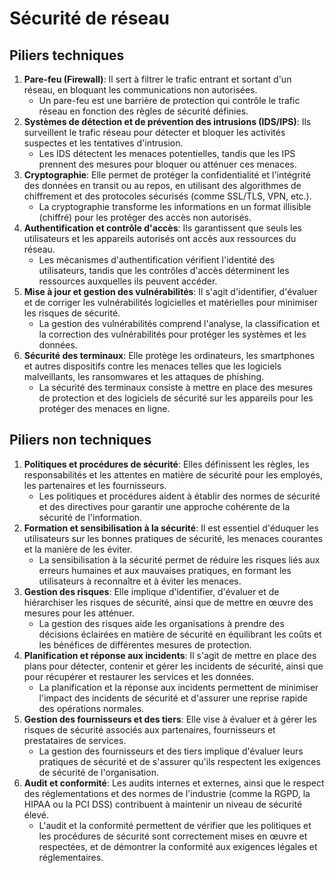 # Sécurité de réseau

## Piliers techniques

1. **Pare-feu (Firewall)**: Il sert à filtrer le trafic entrant et sortant d'un réseau, en bloquant les communications non autorisées.
   - Un pare-feu est une barrière de protection qui contrôle le trafic réseau en fonction des règles de sécurité définies.
2. **Systèmes de détection et de prévention des intrusions (IDS/IPS)**: Ils surveillent le trafic réseau pour détecter et bloquer les activités suspectes et les tentatives d'intrusion.
   - Les IDS détectent les menaces potentielles, tandis que les IPS prennent des mesures pour bloquer ou atténuer ces menaces.
3. **Cryptographie**: Elle permet de protéger la confidentialité et l'intégrité des données en transit ou au repos, en utilisant des algorithmes de chiffrement et des protocoles sécurisés (comme SSL/TLS, VPN, etc.).
   - La cryptographie transforme les informations en un format illisible (chiffré) pour les protéger des accès non autorisés.
4. **Authentification et contrôle d'accès**: Ils garantissent que seuls les utilisateurs et les appareils autorisés ont accès aux ressources du réseau.
   - Les mécanismes d'authentification vérifient l'identité des utilisateurs, tandis que les contrôles d'accès déterminent les ressources auxquelles ils peuvent accéder.
5. **Mise à jour et gestion des vulnérabilités**: Il s'agit d'identifier, d'évaluer et de corriger les vulnérabilités logicielles et matérielles pour minimiser les risques de sécurité.
   - La gestion des vulnérabilités comprend l'analyse, la classification et la correction des vulnérabilités pour protéger les systèmes et les données.
6. **Sécurité des terminaux**: Elle protège les ordinateurs, les smartphones et autres dispositifs contre les menaces telles que les logiciels malveillants, les ransomwares et les attaques de phishing.
   - La sécurité des terminaux consiste à mettre en place des mesures de protection et des logiciels de sécurité sur les appareils pour les protéger des menaces en ligne.

## Piliers non techniques

1. **Politiques et procédures de sécurité**: Elles définissent les règles, les responsabilités et les attentes en matière de sécurité pour les employés, les partenaires et les fournisseurs.
   - Les politiques et procédures aident à établir des normes de sécurité et des directives pour garantir une approche cohérente de la sécurité de l'information.
2. **Formation et sensibilisation à la sécurité**: Il est essentiel d'éduquer les utilisateurs sur les bonnes pratiques de sécurité, les menaces courantes et la manière de les éviter.
   - La sensibilisation à la sécurité permet de réduire les risques liés aux erreurs humaines et aux mauvaises pratiques, en formant les utilisateurs à reconnaître et à éviter les menaces.
3. **Gestion des risques**: Elle implique d'identifier, d'évaluer et de hiérarchiser les risques de sécurité, ainsi que de mettre en œuvre des mesures pour les atténuer.
   - La gestion des risques aide les organisations à prendre des décisions éclairées en matière de sécurité en équilibrant les coûts et les bénéfices de différentes mesures de protection.
4. **Planification et réponse aux incidents**: Il s'agit de mettre en place des plans pour détecter, contenir et gérer les incidents de sécurité, ainsi que pour récupérer et restaurer les services et les données.
   - La planification et la réponse aux incidents permettent de minimiser l'impact des incidents de sécurité et d'assurer une reprise rapide des opérations normales.
5. **Gestion des fournisseurs et des tiers**: Elle vise à évaluer et à gérer les risques de sécurité associés aux partenaires, fournisseurs et prestataires de services.
   - La gestion des fournisseurs et des tiers implique d'évaluer leurs pratiques de sécurité et de s'assurer qu'ils respectent les exigences de sécurité de l'organisation.
6. **Audit et conformité**: Les audits internes et externes, ainsi que le respect des réglementations et des normes de l'industrie (comme la RGPD, la HIPAA ou la PCI DSS) contribuent à maintenir un niveau de sécurité élevé.
   - L'audit et la conformité permettent de vérifier que les politiques et les procédures de sécurité sont correctement mises en œuvre et respectées, et de démontrer la conformité aux exigences légales et réglementaires.
